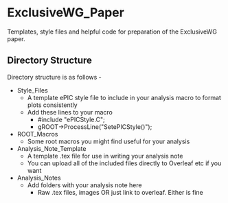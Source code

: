 # ExclusiveWG_Paper

Templates, style files and helpful code for preparation of the ExclusiveWG paper.

## Directory Structure

Directory structure is as follows -

- Style_Files
  - A template ePIC style file to include in your analysis macro to format plots consistently
  - Add these lines to your macro
    - #include "ePICStyle.C";
    - gROOT->ProcessLine("SetePICStyle()");
- ROOT_Macros
  - Some root macros you might find useful for your analysis
- Analysis_Note_Template
  - A template .tex file for use in writing your analysis note
  - You can upload all of the included files directly to Overleaf etc if you want
- Analysis_Notes
  - Add folders with your analysis note here
      - Raw .tex files, images OR just link to overleaf. Either is fine
